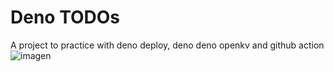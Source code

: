 # Deno TODOs
A project to practice with deno deploy, deno deno openkv and github action
![imagen](https://github.com/Dandrezz/TODOs-deno-app/assets/41094518/b2b7f6dd-c2ba-464c-8206-727d45a8dfec)
